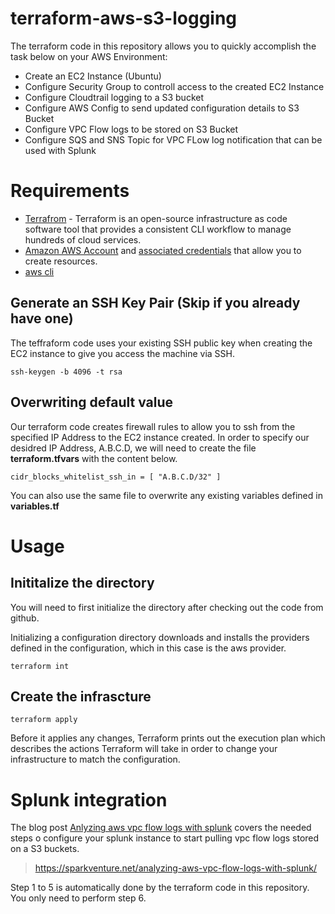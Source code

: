 # terraform-aws-s3-logging
The terraform code in this repository allows you to quickly accomplish the task below on your AWS Environment: 

* Create an EC2 Instance (Ubuntu)
* Configure Security Group to controll access to the created EC2 Instance
* Configure Cloudtrail logging to a S3 bucket
* Configure AWS Config to send updated configuration details to S3 Bucket
* Configure VPC Flow logs to be stored on S3 Bucket
* Configure SQS and SNS Topic for VPC FLow log notification that can be used with Splunk

# Requirements
* [Terrafrom][def] - Terraform is an open-source infrastructure as code software tool that provides a consistent CLI workflow to manage hundreds of cloud services. 
* [Amazon AWS Account][def3] and [associated credentials][def4] that allow you to create resources.
* [aws cli][def2]

## Generate an SSH Key Pair (Skip if you already have one)

The teffraform code uses your existing SSH public key when creating the EC2 instance to give you access the machine via SSH.

```
ssh-keygen -b 4096 -t rsa
```
## Overwriting default value
Our terraform code creates firewall rules to allow you to ssh from the specified IP Address to the EC2 instance created. In order to specify our desidred IP Address, A.B.C.D, we will need to create the file **terraform.tfvars** with the content below.

```
cidr_blocks_whitelist_ssh_in = [ "A.B.C.D/32" ]
```

You can also use the same file to overwrite any existing variables defined in **variables.tf**

# Usage
## Inititalize the directory
You will need to first initialize the directory after checking out the code from github.

Initializing a configuration directory downloads and installs the providers defined in the configuration, which in this case is the aws provider.
```
terraform int
```
## Create the infrascture
```
terraform apply
```
Before it applies any changes, Terraform prints out the execution plan which describes the actions Terraform will take in order to change your infrastructure to match the configuration.

# Splunk integration
The blog post [Anlyzing aws vpc flow logs with splunk](https://sparkventure.net/analyzing-aws-vpc-flow-logs-with-splunk/) covers the needed steps o configure your splunk instance to start pulling vpc flow logs stored on a S3 buckets.
> https://sparkventure.net/analyzing-aws-vpc-flow-logs-with-splunk/

Step 1 to 5 is automatically done by the terraform code in this repository. You only need to perform step 6.

[def]: https://developer.hashicorp.com/terraform/tutorials/aws-get-started/install-cli
[def2]: https://aws.amazon.com/cli/
[def3]: https://aws.amazon.com/it/console/
[def4]: https://docs.aws.amazon.com/general/latest/gr/aws-sec-cred-types.html
